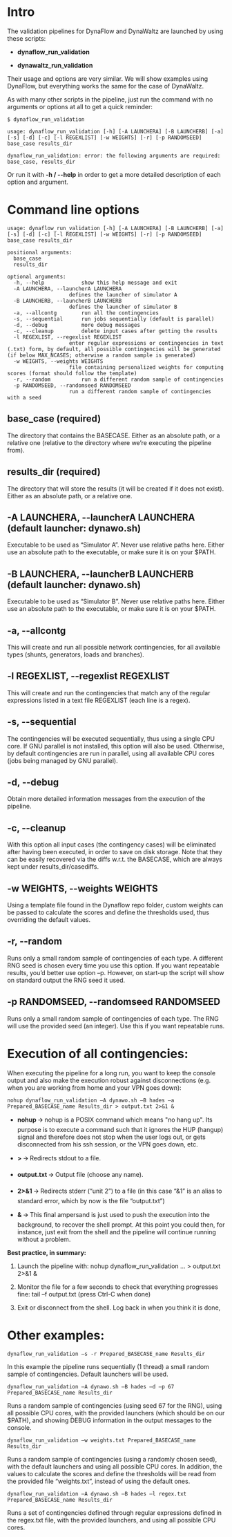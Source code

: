 
# Intro

The validation pipelines for DynaFlow and DynaWaltz are launched by using these scripts:

   - **dynaflow_run_validation**

   - **dynawaltz_run_validation**

Their usage and options are very similar. We will show examples using DynaFlow, but everything works the same for the case of DynaWaltz.

As with many other scripts in the pipeline, just run the command with no arguments or options at all to get a quick reminder:

	$ dynaflow_run_validation

	usage: dynaflow_run_validation [-h] [-A LAUNCHERA] [-B LAUNCHERB] [-a] [-s] [-d] [-c] [-l REGEXLIST] [-w WEIGHTS] [-r] [-p RANDOMSEED] base_case results_dir
	
	dynaflow_run_validation: error: the following arguments are required: base_case, results_dir

Or run it with **-h / --help** in order to get a more detailed description of each option and argument.



# Command line options

	usage: dynaflow_run_validation [-h] [-A LAUNCHERA] [-B LAUNCHERB] [-a] [-s] [-d] [-c] [-l REGEXLIST] [-w WEIGHTS] [-r] [-p RANDOMSEED] base_case results_dir

	positional arguments:
	  base_case
	  results_dir

	optional arguments:
	  -h, --help            show this help message and exit
	  -A LAUNCHERA, --launcherA LAUNCHERA
		                defines the launcher of simulator A
	  -B LAUNCHERB, --launcherB LAUNCHERB
		                defines the launcher of simulator B
	  -a, --allcontg        run all the contingencies
	  -s, --sequential      run jobs sequentially (default is parallel)
	  -d, --debug           more debug messages
	  -c, --cleanup         delete input cases after getting the results
	  -l REGEXLIST, --regexlist REGEXLIST
		                enter regular expressions or contingencies in text (.txt) form, by default, all possible contingencies will be generated (if below MAX_NCASES; otherwise a random sample is generated)
	  -w WEIGHTS, --weights WEIGHTS
		                file containing personalized weights for computing scores (format should follow the template)
	  -r, --random          run a different random sample of contingencies
	  -p RANDOMSEED, --randomseed RANDOMSEED
		                run a different random sample of contingencies with a seed


## base_case (required)

The directory that contains the BASECASE. Either as an absolute path, or a relative one (relative to the directory where we’re executing the pipeline from).

## results_dir (required)

The directory that will store the results (it will be created if it does not exist). Either as an absolute path, or a relative one.

## -A LAUNCHERA, --launcherA LAUNCHERA (default launcher: dynawo.sh)

Executable to be used as “Simulator A”. Never use relative paths here. Either use an absolute path to the executable, or make sure it is on your $PATH.

## -B LAUNCHERA, --launcherB LAUNCHERB (default launcher: dynawo.sh)

Executable to be used as “Simulator B”. Never use relative paths here. Either use an absolute path to the executable, or make sure it is on your $PATH.

## -a, --allcontg

This will create and run all possible network contingencies, for all available types (shunts, generators, loads and branches).

## -l REGEXLIST, --regexlist REGEXLIST

This will create and run the contingencies that match any of the regular expressions listed in a text file REGEXLIST (each line is a regex).

## -s, --sequential

The contingencies will be executed sequentially, thus using a single CPU core. If GNU parallel is not installed, this option will also be used. Otherwise, by default contingencies
are run in parallel, using all available CPU cores (jobs being managed by GNU parallel).

## -d, --debug

Obtain more detailed information messages from the execution of the pipeline.

## -c, --cleanup

With this option all input cases (the contingency cases) will be eliminated after having been executed, in order to save on disk storage. Note that they can be easily
recovered via the diffs w.r.t. the BASECASE, which are always kept under results_dir/casediffs.

## -w WEIGHTS, --weights WEIGHTS

Using a template file found in the Dynaflow repo folder, custom weights can be passed to calculate the scores and define the thresholds used, thus overriding the default
values.

## -r, --random

Runs only a small random sample of contingencies of each type. A different RNG seed is chosen every time you use this option. If you want repeatable results, you’d better
use option –p. However, on start-up the script will show on standard output the RNG seed it used.

## -p RANDOMSEED, --randomseed RANDOMSEED

Runs only a small random sample of contingencies of each type. The RNG will use the provided seed (an integer). Use this if you want repeatable runs.


# Execution of all contingencies:

When executing the pipeline for a long run, you want to keep the console output and also make the execution robust against disconnections (e.g. when you are working from home and
your VPN goes down):

	nohup dynaflow_run_validation –A dynawo.sh –B hades –a Prepared_BASECASE_name Results_dir > output.txt 2>&1 &
	

   - **nohup** 🡪 nohup is a POSIX command which means "no hang up". Its purpose is to execute a command such that it ignores the HUP (hangup) signal and therefore does not stop when the
user logs out, or gets disconnected from his ssh session, or the VPN goes down, etc.

   - **>** 🡪 Redirects stdout to a file.

   - **output.txt** 🡪 Output file (choose any name).

   - **2>&1** 🡪 Redirects stderr (“unit 2”) to a file (in this case “&1” is an alias to standard error, which by now is the file “output.txt”)

   - **&** 🡪 This final ampersand is just used to push the execution into the background, to recover the shell prompt. At this point you could then, for instance, just exit from the shell and the
pipeline will continue running without a problem.

**Best practice, in summary:**

   1. Launch the pipeline with: nohup dynaflow_run_validation … > output.txt 2>&1 &

   2. Monitor the file for a few seconds to check that everything progresses fine: tail –f output.txt (press Ctrl-C when done)

   3. Exit or disconnect from the shell. Log back in when you think it is done,


# Other examples:

	dynaflow_run_validation –s -r Prepared_BASECASE_name Results_dir

   In this example the pipeline runs sequentially (1 thread) a small random sample of contingencies. Default launchers will be used.

	dynaflow_run_validation –A dynawo.sh –B hades –d –p 67 Prepared_BASECASE_name Results_dir

   Runs a random sample of contingencies (using seed 67 for the RNG), using all possible CPU cores, with the provided launchers (which should be on our $PATH), and
showing DEBUG information in the output messages to the console.

	dynaflow_run_validation –w weights.txt Prepared_BASECASE_name Results_dir

   Runs a random sample of contingencies (using a randomly chosen seed), with the default launchers and using all possible CPU cores. In addition, the values to calculate
the scores and define the thresholds will be read from the provided file “weights.txt”, instead of using the default ones.

	dynaflow_run_validation –A dynawo.sh –B hades –l regex.txt Prepared_BASECASE_name Results_dir

   Runs a set of contingencies defined through regular expressions defined in the regex.txt file, with the provided launchers, and using all possible CPU cores.

